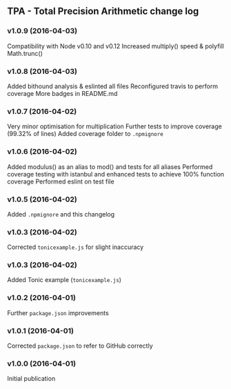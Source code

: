 ## TPA - Total Precision Arithmetic change log

### v1.0.9 (2016-04-03)
Compatibility with Node v0.10 and v0.12
Increased multiply() speed & polyfill Math.trunc()

### v1.0.8 (2016-04-03)
Added bithound analysis & eslinted all files
Reconfigured travis to perform coverage
More badges in README.md

### v1.0.7 (2016-04-02)
Very minor optimisation for multiplication
Further tests to improve coverage (99.32% of lines)
Added coverage folder to `.npmignore`

### v1.0.6 (2016-04-02)

Added modulus() as an alias to mod() and tests for all aliases
Performed coverage testing with istanbul and enhanced tests to achieve 100% function coverage
Performed eslint on test file

### v1.0.5 (2016-04-02)

Added `.npmignore` and this changelog

### v1.0.3 (2016-04-02)

Corrected `tonicexample.js` for slight inaccuracy

### v1.0.3 (2016-04-02)

Added Tonic example (`tonicexample.js`)

### v1.0.2 (2016-04-01)

Further `package.json` improvements

### v1.0.1 (2016-04-01)

Corrected `package.json` to refer to GitHub correctly

### v1.0.0 (2016-04-01)

Initial publication